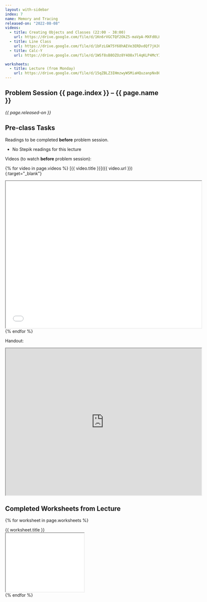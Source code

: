 ```yaml
---
layout: with-sidebar
index: 7
name: Memory and Tracing
released-on: "2022-08-08"
videos:
  - title: Creating Objects and Classes (22:00 - 38:00)
    url: https://drive.google.com/file/d/1Kn6rVGCTQf2OkZ5-maVpA-MXFd0LHxZ2
  - title: Line Class
    url: https://drive.google.com/file/d/1bFzLGW75Y68hAEVe3ERDvdQf7jHJ0Kin
  - title: Calc-Y
    url: https://drive.google.com/file/d/1WSf8sB8OZOz8Y4O8x7l4qKLP4McYIqo7

worksheets:
  - title: Lecture (from Monday)
    url: https://drive.google.com/file/d/15qZBLZ3IHmzwyWSMiaHQuzanpNx8Oqof
---
```


## Problem Session {{ page.index }} – {{ page.name }}

_{{ page.released-on }}_

## Pre-class Tasks

Readings to be completed **before** problem session.

- No Stepik readings for this lecture

Videos (to watch **before** problem session):

{% for video in page.videos %}
[{{ video.title }}]({{ video.url }}){:target="_blank"}

<iframe src="{{ video.url }}/preview" width="640" height="480" allow="autoplay"></iframe>
{% endfor %}

Handout:

<iframe src="https://drive.google.com/file/d/1WNcaLgcX0GnxmRpeVTFnR-SvWllH_YYy/preview" width="640" height="480" allow="autoplay"></iframe>

## Completed Worksheets from Lecture

{% for worksheet in page.worksheets %}
<div class="worksheetBox">
{{ worksheet.title }}
<br>
<iframe src="{{ worksheet.url }}/preview" width="256" height="192" allow="autoplay"></iframe>
</div>
{% endfor %}